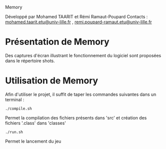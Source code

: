 Memory


Développé par Mohamed TAARIT et Rémi Ramaut-Poupard
Contacts : <mohamed.taarit.etu@univ-lille.fr> , <remi.poupard-ramaut.etu@univ-lille.fr>

# Présentation de Memory

Des captures d'écran illustrant le fonctionnement du logiciel sont proposées dans le répertoire shots.

# Utilisation de Memory

Afin d'utiliser le projet, il suffit de taper les commandes suivantes dans un terminal :

```
./compile.sh
```
Permet la compilation des fichiers présents dans 'src' et création des fichiers '.class' dans 'classes'

```
./run.sh
```
Permet le lancement du jeu
